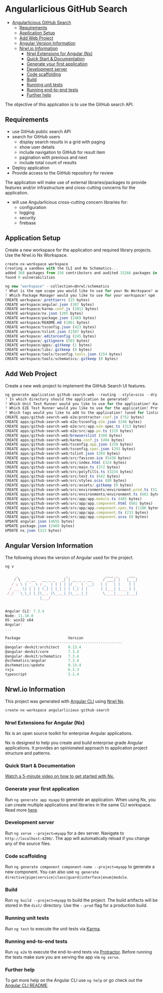 # Angularlicious GitHub Search

- [Angularlicious GitHub Search](#angularlicious-github-search)
  - [Requirements](#requirements)
  - [Application Setup](#application-setup)
  - [Add Web Project](#add-web-project)
  - [Angular Version Information](#angular-version-information)
  - [Nrwl.io Information](#nrwlio-information)
    - [Nrwl Extensions for Angular (Nx)](#nrwl-extensions-for-angular-nx)
    - [Quick Start & Documentation](#quick-start--documentation)
    - [Generate your first application](#generate-your-first-application)
    - [Development server](#development-server)
    - [Code scaffolding](#code-scaffolding)
    - [Build](#build)
    - [Running unit tests](#running-unit-tests)
    - [Running end-to-end tests](#running-end-to-end-tests)
    - [Further help](#further-help)

The objective of this application is to use the GitHub search API. 

## Requirements

* use GitHub public search API
* search for GitHub users
  * display search results in a grid with paging
  * show user details
  * include navigation to GitHub for result item
  * pagination with previous and next
  * include total count of results
* Deploy application
* Provide access to the GitHub repository for review

The application will make use of external libraries/packages to provide features and/or infrastructure and cross-cutting concerns for the application.

* will use Angularlicious cross-cutting concern libraries for:
  * configuration
  * logging
  * security
  * firebase

## Application Setup

Create a new workspace for the application and required library projects. Use the Nrwl.io Nx Workspace.

```ts
create-nx-workspace workspace
Creating a sandbox with the CLI and Nx Schematics...
added 368 packages from 256 contributors and audited 15266 packages in 20.559s
found 0 vulnerabilities

ng new "workspace" --collection=@nrwl/schematics
? What is the npm scope you would like to use for your Nx Workspace? angularlicious
? Which Package Manager would you like to use for your workspace? npm
CREATE workspace/.prettierrc (25 bytes)
CREATE workspace/angular.json (307 bytes)
CREATE workspace/karma.conf.js (1012 bytes)
CREATE workspace/nx.json (205 bytes)
CREATE workspace/package.json (2469 bytes)
CREATE workspace/README.md (1861 bytes)
CREATE workspace/tsconfig.json (423 bytes)
CREATE workspace/tslint.json (2307 bytes)
CREATE workspace/.editorconfig (245 bytes)
CREATE workspace/.gitignore (503 bytes)
CREATE workspace/apps/.gitkeep (1 bytes)
CREATE workspace/libs/.gitkeep (0 bytes)
CREATE workspace/tools/tsconfig.tools.json (254 bytes)
CREATE workspace/tools/schematics/.gitkeep (0 bytes)
```

## Add Web Project

Create a new web project to implement the GitHub Search UI features.

```ts
ng generate application github-search-web --routing --style=scss --dry-run
? In which directory should the application be generated?
? Which Unit Test Runner would you like to use for the application? Karma [ https://karma-runner.github.io ]
? Which E2E Test Runner would you like to use for the application? Protractor [ https://www.protractortest.org ]
? Which tags would you like to add to the application? (used for linting)
CREATE apps/github-search-web-e2e/protractor.conf.js (752 bytes)
CREATE apps/github-search-web-e2e/tsconfig.e2e.json (248 bytes)
CREATE apps/github-search-web-e2e/src/app.e2e-spec.ts (313 bytes)
CREATE apps/github-search-web-e2e/src/app.po.ts (219 bytes)
CREATE apps/github-search-web/browserslist (388 bytes)
CREATE apps/github-search-web/karma.conf.js (494 bytes)
CREATE apps/github-search-web/tsconfig.app.json (230 bytes)
CREATE apps/github-search-web/tsconfig.spec.json (293 bytes)
CREATE apps/github-search-web/tslint.json (269 bytes)
CREATE apps/github-search-web/src/favicon.ico (5430 bytes)
CREATE apps/github-search-web/src/index.html (324 bytes)
CREATE apps/github-search-web/src/main.ts (372 bytes)
CREATE apps/github-search-web/src/polyfills.ts (3234 bytes)
CREATE apps/github-search-web/src/test.ts (642 bytes)
CREATE apps/github-search-web/src/styles.scss (80 bytes)
CREATE apps/github-search-web/src/assets/.gitkeep (0 bytes)
CREATE apps/github-search-web/src/environments/environment.prod.ts (51 bytes)
CREATE apps/github-search-web/src/environments/environment.ts (662 bytes)
CREATE apps/github-search-web/src/app/app.module.ts (485 bytes)
CREATE apps/github-search-web/src/app/app.component.html (602 bytes)
CREATE apps/github-search-web/src/app/app.component.spec.ts (1106 bytes)
CREATE apps/github-search-web/src/app/app.component.ts (233 bytes)
CREATE apps/github-search-web/src/app/app.component.scss (0 bytes)
UPDATE angular.json (4655 bytes)
UPDATE package.json (2469 bytes)
UPDATE nx.json (313 bytes)
```

## Angular Version Information
The following shows the version of Angular used for the project. 

```ts
ng v

     _                      _                 ____ _     ___
    / \   _ __   __ _ _   _| | __ _ _ __     / ___| |   |_ _|
   / △ \ | '_ \ / _` | | | | |/ _` | '__|   | |   | |    | |
  / ___ \| | | | (_| | |_| | | (_| | |      | |___| |___ | |
 /_/   \_\_| |_|\__, |\__,_|_|\__,_|_|       \____|_____|___|
                |___/
    

Angular CLI: 7.3.4
Node: 11.10.0
OS: win32 x64
Angular:
...

Package                      Version
------------------------------------------------------
@angular-devkit/architect    0.13.4
@angular-devkit/core         7.3.4
@angular-devkit/schematics   7.3.4
@schematics/angular          7.3.4
@schematics/update           0.13.4
rxjs                         6.3.3
typescript                   3.2.4
```

## Nrwl.io Information

This project was generated with [Angular CLI](https://github.com/angular/angular-cli) using [Nrwl Nx](https://nrwl.io/nx).

```ts
create-nx-workspace angularlicious-github-search
```

### Nrwl Extensions for Angular (Nx)

Nx is an open source toolkit for enterprise Angular applications.

Nx is designed to help you create and build enterprise grade Angular applications. It provides an opinionated approach to application project structure and patterns.

### Quick Start & Documentation

[Watch a 5-minute video on how to get started with Nx.](http://nrwl.io/nx)

### Generate your first application

Run `ng generate app myapp` to generate an application. When using Nx, you can create multiple applications and libraries in the same CLI workspace. Read more [here](http://nrwl.io/nx).

### Development server

Run `ng serve --project=myapp` for a dev server. Navigate to `http://localhost:4200/`. The app will automatically reload if you change any of the source files.

### Code scaffolding

Run `ng generate component component-name --project=myapp` to generate a new component. You can also use `ng generate directive|pipe|service|class|guard|interface|enum|module`.

### Build

Run `ng build --project=myapp` to build the project. The build artifacts will be stored in the `dist/` directory. Use the `--prod` flag for a production build.

### Running unit tests

Run `ng test` to execute the unit tests via [Karma](https://karma-runner.github.io).

### Running end-to-end tests

Run `ng e2e` to execute the end-to-end tests via [Protractor](http://www.protractortest.org/).
Before running the tests make sure you are serving the app via `ng serve`.

### Further help

To get more help on the Angular CLI use `ng help` or go check out the [Angular CLI README](https://github.com/angular/angular-cli/blob/master/README.md).
